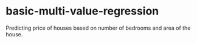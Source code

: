 # basic-multi-value-regression
Predicting price of houses based on number of bedrooms and area of the house. 

